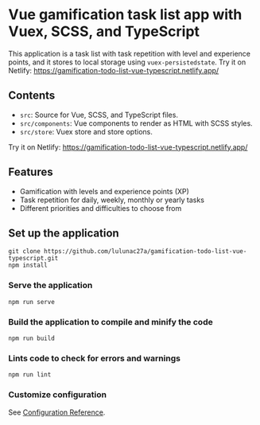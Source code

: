 # Vue gamification task list app with Vuex, SCSS, and TypeScript

This application is a task list with task repetition with level and experience points,
and it stores to local storage using `vuex-persistedstate`.
Try it on Netlify: https://gamification-todo-list-vue-typescript.netlify.app/

## Contents

- `src`: Source for Vue, SCSS, and TypeScript files.
- `src/components`: Vue components to render as HTML with SCSS styles.
- `src/store`: Vuex store and store options.

Try it on Netlify: https://gamification-todo-list-vue-typescript.netlify.app/

## Features

- Gamification with levels and experience points (XP)
- Task repetition for daily, weekly, monthly or yearly tasks
- Different priorities and difficulties to choose from

## Set up the application

```
git clone https://github.com/lulunac27a/gamification-todo-list-vue-typescript.git
npm install
```

### Serve the application

```
npm run serve
```

### Build the application to compile and minify the code

```
npm run build
```

### Lints code to check for errors and warnings

```
npm run lint
```

### Customize configuration

See [Configuration Reference](https://cli.vuejs.org/config/).
